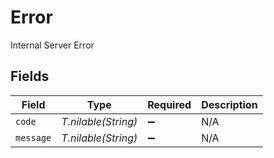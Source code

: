# Error

Internal Server Error


## Fields

| Field               | Type                | Required            | Description         |
| ------------------- | ------------------- | ------------------- | ------------------- |
| `code`              | *T.nilable(String)* | :heavy_minus_sign:  | N/A                 |
| `message`           | *T.nilable(String)* | :heavy_minus_sign:  | N/A                 |